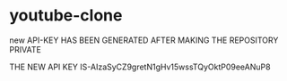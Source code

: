 # youtube-clone



new API-KEY HAS BEEN GENERATED AFTER MAKING THE REPOSITORY PRIVATE

THE NEW API KEY IS-AIzaSyCZ9gretN1gHv15wssTQyOktP09eeANuP8
